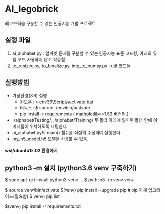 # AI_legobrick
레고브릭을 구분할 수 있는 인공지능 개발 프로젝트

## 실행 파일
1. ai_alphabet.py : 알파벳 문자를 구분할 수 있는 인공지능 표준 코드형, 아래의 유틸 코드 사용하지 않고 작동함.
2. to_resized.py, to_binalize.py, img_to_numpy.py : util 코드들

## 실행방법
- 가상환경(3.6) 실행
  - 윈도우 : > env36\Scripts\activate.bat  
  - 리눅스 : $ source ./env/bin/activate 
  - pip install -r requirements ( mathplotlib==1.53 버전임.)
- ./alphabet/Testing/, ./alphabet/Training/ 두 폴더 아래에 알파벳 폴더 안에 이미지들이 위치하도록 세팅한다.
- ai_alphabet.py의 main() 함수를 적절히 수정하여 실행한다.
- my_h5_model.h5 모델을 사용할 수 있음.



#### wsl/ubuntu18.02 환경에서 ###
## python3 -m 설치  (python3.6 venv 구축하기)
$ sudo apt-get install python3-venv
...
$ python3 -m venv venv

$ source venv/bin/activate
$(venv) pip install --upgrade pip    # pip 자체 업그레이드(필요함)
$(venv) pip list

$(venv) pip install -r requirements.txt
